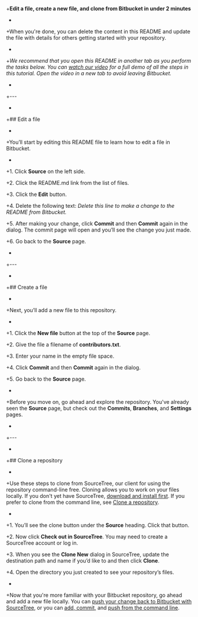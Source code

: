 +**Edit a file, create a new file, and clone from Bitbucket in under 2 minutes**

+

+When you're done, you can delete the content in this README and update the file with details for others getting started with your repository.

+

+*We recommend that you open this README in another tab as you perform the tasks below. You can [watch our video](https://youtu.be/0ocf7u76WSo) for a full demo of all the steps in this tutorial. Open the video in a new tab to avoid leaving Bitbucket.*

+

+---

+

+## Edit a file

+

+You’ll start by editing this README file to learn how to edit a file in Bitbucket.

+

+1. Click **Source** on the left side.

+2. Click the README.md link from the list of files.

+3. Click the **Edit** button.

+4. Delete the following text: *Delete this line to make a change to the README from Bitbucket.*

+5. After making your change, click **Commit** and then **Commit** again in the dialog. The commit page will open and you’ll see the change you just made.

+6. Go back to the **Source** page.

+

+---

+

+## Create a file

+

+Next, you’ll add a new file to this repository.

+

+1. Click the **New file** button at the top of the **Source** page.

+2. Give the file a filename of **contributors.txt**.

+3. Enter your name in the empty file space.

+4. Click **Commit** and then **Commit** again in the dialog.

+5. Go back to the **Source** page.

+

+Before you move on, go ahead and explore the repository. You've already seen the **Source** page, but check out the **Commits**, **Branches**, and **Settings** pages.

+

+---

+

+## Clone a repository

+

+Use these steps to clone from SourceTree, our client for using the repository command-line free. Cloning allows you to work on your files locally. If you don't yet have SourceTree, [download and install first](https://www.sourcetreeapp.com/). If you prefer to clone from the command line, see [Clone a repository](https://confluence.atlassian.com/x/4whODQ).

+

+1. You’ll see the clone button under the **Source** heading. Click that button.

+2. Now click **Check out in SourceTree**. You may need to create a SourceTree account or log in.

+3. When you see the **Clone New** dialog in SourceTree, update the destination path and name if you’d like to and then click **Clone**.

+4. Open the directory you just created to see your repository’s files.

+

+Now that you're more familiar with your Bitbucket repository, go ahead and add a new file locally. You can [push your change back to Bitbucket with SourceTree](https://confluence.atlassian.com/x/iqyBMg), or you can [add, commit,](https://confluence.atlassian.com/x/8QhODQ) and [push from the command line](https://confluence.atlassian.com/x/NQ0zDQ).